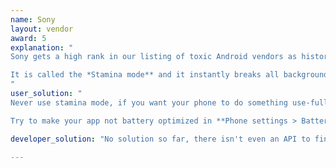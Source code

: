 ```yaml
---
name: Sony
layout: vendor
award: 5
explanation: "
Sony gets a high rank in our listing of toxic Android vendors as historically it was Sonay which introduce the first very effective non-standard background process optimization and opened the pandora's box.

It is called the *Stamina mode** and it instantly breaks all background processing and all alarms if enebaled.   
"
user_solution: "
Never use stamina mode, if you want your phone to do something use-full when you are not using it.

Try to make your app not battery optimized in **Phone settings > Battery > Three dots in the top right corner > Battery optimisation > Apps > your app**."

developer_solution: "No solution so far, there isn't even an API to find out the phone is in Stamina mode"

---
```


